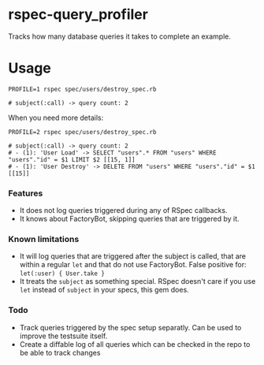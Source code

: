 # rspec-query_profiler

Tracks how many database queries it takes to complete an example.

# Usage

```console
PROFILE=1 rspec spec/users/destroy_spec.rb

# subject(:call) -> query count: 2
```

When you need more details:

```console
PROFILE=2 rspec spec/users/destroy_spec.rb

# subject(:call) -> query count: 2
# - (1): 'User Load' -> SELECT "users".* FROM "users" WHERE "users"."id" = $1 LIMIT $2 [[15, 1]]
# - (1): 'User Destroy' -> DELETE FROM "users" WHERE "users"."id" = $1 [[15]]
```

### Features
- It does not log queries triggered during any of RSpec callbacks.
- It knows about FactoryBot, skipping queries that are triggered by it.

### Known limitations 
- It will log queries that are triggered after the subject is called, that are within a regular `let` and that do not use FactoryBot. False positive for: `let(:user) { User.take }`
- It treats the `subject` as something special. RSpec doesn't care if you use `let` instead of `subject` in your specs, this gem does.

### Todo
- Track queries triggered by the spec setup separatly. Can be used to improve the testsuite itself.
- Create a diffable log of all queries which can be checked in the repo to be able to track changes
